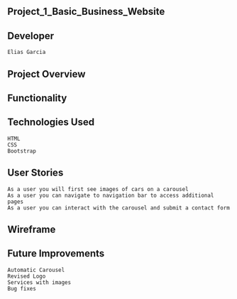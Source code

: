 ## Project_1_Basic_Business_Website
## Developer
    Elias Garcia
## Project Overview

## Functionality

## Technologies Used
    HTML
    CSS
    Bootstrap
## User Stories
    As a user you will first see images of cars on a carousel
    As a user you can navigate to navigation bar to access additional pages
    As a user you can interact with the carousel and submit a contact form
## Wireframe


## Future Improvements
    Automatic Carousel
    Revised Logo
    Services with images
    Bug fixes
    
